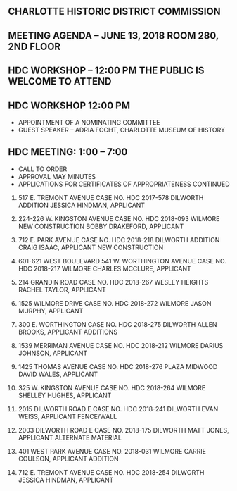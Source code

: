 ## CHARLOTTE HISTORIC DISTRICT COMMISSION 

## MEETING AGENDA – JUNE 13, 2018 ROOM 280, 2ND FLOOR 

## HDC WORKSHOP – 12:00 PM THE PUBLIC IS WELCOME TO ATTEND 

## HDC WORKSHOP 12:00 PM 

- APPOINTMENT OF A NOMINATING COMMITTEE 
- GUEST SPEAKER – ADRIA FOCHT, CHARLOTTE MUSEUM OF HISTORY 

## HDC MEETING: 1:00 – 7:00 

- CALL TO ORDER 
- APPROVAL MAY MINUTES 
- APPLICATIONS FOR CERTIFICATES OF APPROPRIATENESS CONTINUED

1. 517 E. TREMONT AVENUE CASE NO. HDC 2017-578 DILWORTH ADDITION JESSICA HINDMAN, APPLICANT 

2. 224-226 W. KINGSTON AVENUE CASE NO. HDC 2018-093 WILMORE NEW CONSTRUCTION BOBBY DRAKEFORD, APPLICANT 

3. 712 E. PARK AVENUE CASE NO. HDC 2018-218 DILWORTH ADDITION CRAIG ISAAC, APPLICANT NEW CONSTRUCTION 

4. 601-621 WEST BOULEVARD 541 W. WORTHINGTON AVENUE CASE NO. HDC 2018-217 WILMORE CHARLES MCCLURE, APPLICANT 

5. 214 GRANDIN ROAD CASE NO. HDC 2018-267 WESLEY HEIGHTS RACHEL TAYLOR, APPLICANT 

6. 1525 WILMORE DRIVE CASE NO. HDC 2018-272 WILMORE JASON MURPHY, APPLICANT 

7. 300 E. WORTHINGTON CASE NO. HDC 2018-275 DILWORTH ALLEN BROOKS, APPLICANT ADDITIONS 

8. 1539 MERRIMAN AVENUE CASE NO. HDC 2018-212 WILMORE DARIUS JOHNSON, APPLICANT 

9. 1425 THOMAS AVENUE CASE NO. HDC 2018-276 PLAZA MIDWOOD DAVID WALES, APPLICANT 

10. 325 W. KINGSTON AVENUE CASE NO. HDC 2018-264 WILMORE SHELLEY HUGHES, APPLICANT 

11. 2015 DILWORTH ROAD E CASE NO. HDC 2018-241 DILWORTH EVAN WEISS, APPLICANT FENCE/WALL 

12. 2003 DILWORTH ROAD E CASE NO. 2018-175 DILWORTH MATT JONES, APPLICANT ALTERNATE MATERIAL 

13. 401 WEST PARK AVENUE CASE NO. 2018-031 WILMORE CARRIE COULSON, APPLICANT ADDITION 

14. 712 E. TREMONT AVENUE CASE NO. HDC 2018-254 DILWORTH JESSICA HINDMAN, APPLICANT
